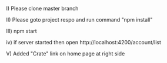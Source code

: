 I) Please clone master branch

II) Please goto project respo and run command "npm install"

III) npm start

iv) if server started then open http://localhost:4200/account/list

V) Added "Crate" link on home page at right side
